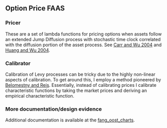## Option Price FAAS

### Pricer
These are a set of lambda functions for pricing options when assets follow an extended Jump Diffusion process with stochastic time clock correlated with the diffusion portion of the asset process. See [Carr and Wu 2004](http://faculty.baruch.cuny.edu/lwu/papers/timechangeLevy_JFE2004.pdf) and [Huang and Wu 2004](https://pdfs.semanticscholar.org/0065/9b64e38e097f9df521ea5393ede9a2b6f824.pdf?_ga=2.75168529.2091536158.1531661727-680909490.1531661727).  

### Calibrator
Calibration of Levy processes can be tricky due to the highly non-linear aspects of calibration.  To get around this, I employ a method pioneered by [Belomestny and Reis](http://citeseerx.ist.psu.edu/viewdoc/download?doi=10.1.1.90.8837&rep=rep1&type=pdf).  Essentially, instead of calibrating prices I calibrate characteristic functions by taking the market prices and deriving an empirical characteristic function.

### More documentation/design evidence
Additional documentation is available at the [fang_oost_charts](https://github.com/phillyfan1138/fang_oost_cal_charts).   